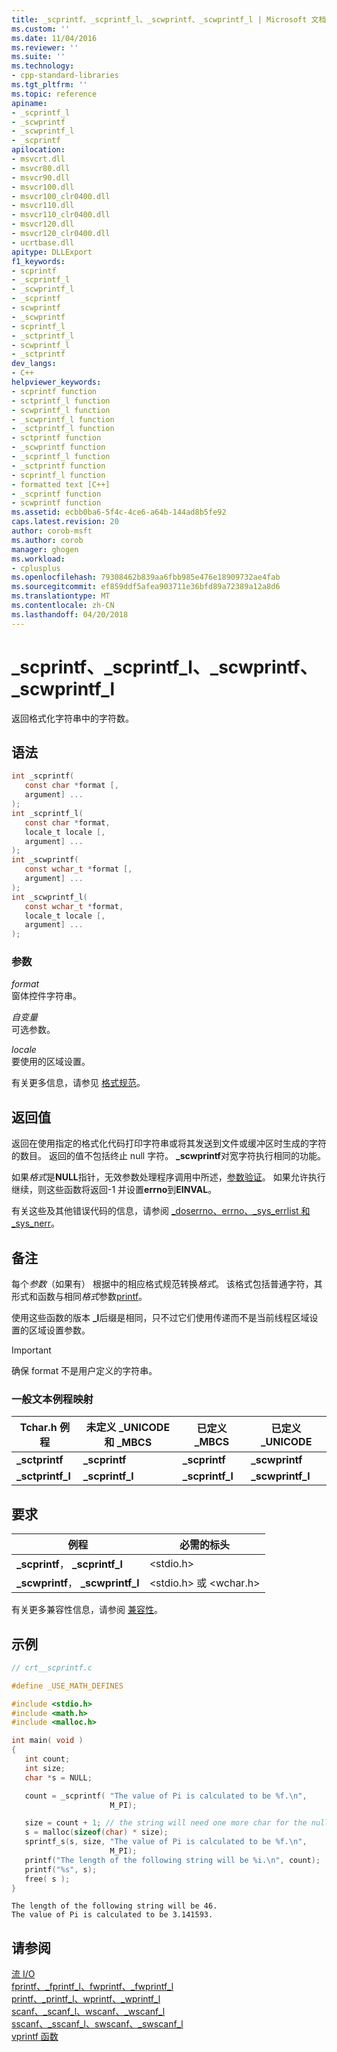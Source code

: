 ```yaml
---
title: _scprintf、_scprintf_l、_scwprintf、_scwprintf_l | Microsoft 文档
ms.custom: ''
ms.date: 11/04/2016
ms.reviewer: ''
ms.suite: ''
ms.technology:
- cpp-standard-libraries
ms.tgt_pltfrm: ''
ms.topic: reference
apiname:
- _scprintf_l
- _scwprintf
- _scwprintf_l
- _scprintf
apilocation:
- msvcrt.dll
- msvcr80.dll
- msvcr90.dll
- msvcr100.dll
- msvcr100_clr0400.dll
- msvcr110.dll
- msvcr110_clr0400.dll
- msvcr120.dll
- msvcr120_clr0400.dll
- ucrtbase.dll
apitype: DLLExport
f1_keywords:
- scprintf
- _scprintf_l
- _scwprintf_l
- _scprintf
- scwprintf
- _scwprintf
- scprintf_l
- _sctprintf_l
- scwprintf_l
- _sctprintf
dev_langs:
- C++
helpviewer_keywords:
- scprintf function
- sctprintf_l function
- scwprintf_l function
- _scwprintf_l function
- _sctprintf_l function
- sctprintf function
- _scwprintf function
- _scprintf_l function
- _sctprintf function
- scprintf_l function
- formatted text [C++]
- _scprintf function
- scwprintf function
ms.assetid: ecbb0ba6-5f4c-4ce6-a64b-144ad8b5fe92
caps.latest.revision: 20
author: corob-msft
ms.author: corob
manager: ghogen
ms.workload:
- cplusplus
ms.openlocfilehash: 79308462b839aa6fbb985e476e18909732ae4fab
ms.sourcegitcommit: ef859ddf5afea903711e36bfd89a72389a12a8d6
ms.translationtype: MT
ms.contentlocale: zh-CN
ms.lasthandoff: 04/20/2018
---
```

# <a name="scprintf-scprintfl-scwprintf-scwprintfl"></a>_scprintf、_scprintf_l、_scwprintf、_scwprintf_l

返回格式化字符串中的字符数。

## <a name="syntax"></a>语法

```C
int _scprintf(
   const char *format [,
   argument] ...
);
int _scprintf_l(
   const char *format,
   locale_t locale [,
   argument] ...
);
int _scwprintf(
   const wchar_t *format [,
   argument] ...
);
int _scwprintf_l(
   const wchar_t *format,
   locale_t locale [,
   argument] ...
);
```

### <a name="parameters"></a>参数

*format*<br/>
窗体控件字符串。

*自变量*<br/>
可选参数。

*locale*<br/>
要使用的区域设置。

有关更多信息，请参见 [格式规范](../../c-runtime-library/format-specification-syntax-printf-and-wprintf-functions.md)。

## <a name="return-value"></a>返回值

返回在使用指定的格式化代码打印字符串或将其发送到文件或缓冲区时生成的字符的数目。 返回的值不包括终止 null 字符。 **_scwprintf**对宽字符执行相同的功能。

如果*格式*是**NULL**指针，无效参数处理程序调用中所述，[参数验证](../../c-runtime-library/parameter-validation.md)。 如果允许执行继续，则这些函数将返回-1 并设置**errno**到**EINVAL**。

有关这些及其他错误代码的信息，请参阅 [_doserrno、errno、_sys_errlist 和 _sys_nerr](../../c-runtime-library/errno-doserrno-sys-errlist-and-sys-nerr.md)。

## <a name="remarks"></a>备注

每个*参数*（如果有） 根据中的相应格式规范转换*格式*。 该格式包括普通字符，其形式和函数与相同*格式*参数[printf](printf-printf-l-wprintf-wprintf-l.md)。

使用这些函数的版本 **_l**后缀是相同，只不过它们使用传递而不是当前线程区域设置的区域设置参数。

> [!IMPORTANT]
> 确保 format 不是用户定义的字符串。

### <a name="generic-text-routine-mappings"></a>一般文本例程映射

|Tchar.h 例程|未定义 _UNICODE 和 _MBCS|已定义 _MBCS|已定义 _UNICODE|
|---------------------|--------------------------------------|--------------------|-----------------------|
|**_sctprintf**|**_scprintf**|**_scprintf**|**_scwprintf**|
|**_sctprintf_l**|**_scprintf_l**|**_scprintf_l**|**_scwprintf_l**|

## <a name="requirements"></a>要求

|例程|必需的标头|
|-------------|---------------------|
|**_scprintf**， **_scprintf_l**|\<stdio.h>|
|**_scwprintf**， **_scwprintf_l**|\<stdio.h> 或 \<wchar.h>|

有关更多兼容性信息，请参阅 [兼容性](../../c-runtime-library/compatibility.md)。

## <a name="example"></a>示例

```C
// crt__scprintf.c

#define _USE_MATH_DEFINES

#include <stdio.h>
#include <math.h>
#include <malloc.h>

int main( void )
{
   int count;
   int size;
   char *s = NULL;

   count = _scprintf( "The value of Pi is calculated to be %f.\n",
                      M_PI);

   size = count + 1; // the string will need one more char for the null terminator
   s = malloc(sizeof(char) * size);
   sprintf_s(s, size, "The value of Pi is calculated to be %f.\n",
                      M_PI);
   printf("The length of the following string will be %i.\n", count);
   printf("%s", s);
   free( s );
}
```

```Output
The length of the following string will be 46.
The value of Pi is calculated to be 3.141593.
```

## <a name="see-also"></a>请参阅

[流 I/O](../../c-runtime-library/stream-i-o.md)<br/>
[fprintf、_fprintf_l、fwprintf、_fwprintf_l](fprintf-fprintf-l-fwprintf-fwprintf-l.md)<br/>
[printf、_printf_l、wprintf、_wprintf_l](printf-printf-l-wprintf-wprintf-l.md)<br/>
[scanf、_scanf_l、wscanf、_wscanf_l](scanf-scanf-l-wscanf-wscanf-l.md)<br/>
[sscanf、_sscanf_l、swscanf、_swscanf_l](sscanf-sscanf-l-swscanf-swscanf-l.md)<br/>
[vprintf 函数](../../c-runtime-library/vprintf-functions.md)<br/>
